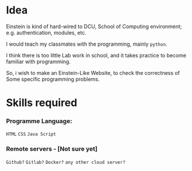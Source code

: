 # Idea
Einstein is kind of hard-wired to DCU, School of Computing environment; e.g. authentication, modules, etc.

I would teach my classmates with the programming, mainly `python`.

I think there is too little Lab work in school, and it takes practice to become familiar with programming.

So, i wish to make an Einstein-Like Website, to check the correctness of Some specific programming problems.

# Skills required
### Programme Language:
`HTML` `CSS` `Java Script`

### Remote servers - [Not sure yet]
`Github?` `Gitlab?` `Docker?` `any other cloud server?`
